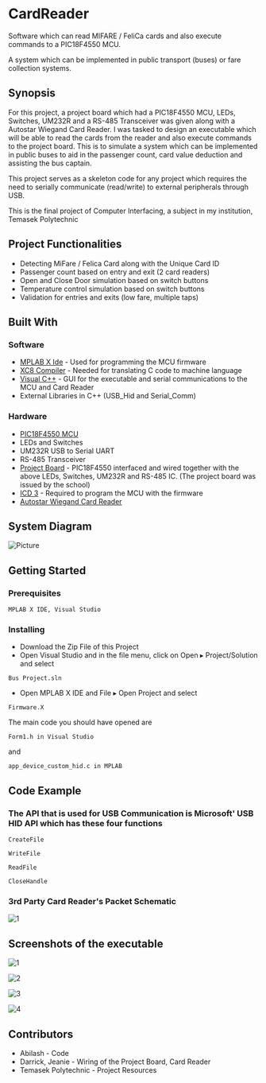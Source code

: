 # CardReader
Software which can read MIFARE / FeliCa cards and also execute commands to a PIC18F4550 MCU.

A system which can be implemented in public transport (buses) or fare collection systems.

## Synopsis
For this project, a project board which had a PIC18F4550 MCU, LEDs, Switches, UM232R and a RS-485 Transceiver was given along with a Autostar Wiegand Card Reader. I was tasked to design an executable which will be able to read the cards from the reader and also execute commands to the project board. This is to simulate a system which can be implemented in public buses to aid in the passenger count, card value deduction and assisting the bus captain.

This project serves as a skeleton code for any project which requires the need to serially communicate (read/write) to external peripherals through USB.

This is the final project of Computer Interfacing, a subject in my institution, Temasek Polytechnic


## Project Functionalities
* Detecting MiFare / Felica Card along with the Unique Card ID
* Passenger count based on entry and exit (2 card readers)
* Open and Close Door simulation based on switch buttons
* Temperature control simulation based on switch buttons
* Validation for entries and exits (low fare, multiple taps)


## Built With

### Software
* [MPLAB X Ide](http://www.microchip.com/mplab/mplab-x-ide) - Used for programming the MCU firmware
* [XC8 Compiler](http://www.microchip.com/mplab/compilers) - Needed for translating C code to machine language
* [Visual C++](https://www.visualstudio.com/vs/cplusplus/) - GUI for the executable and serial communications to the MCU and Card Reader
* External Libraries in C++ (USB_Hid and Serial_Comm)

### Hardware
* [PIC18F4550 MCU](http://www.microchip.com/wwwproducts/en/PIC18F4550)
* LEDs and Switches
* UM232R USB to Serial UART
* RS-485 Transceiver
* [Project Board](http://pic-microcontroller.com/usb-interface-board-tutorial-using-pic18f4550/) - PIC18F4550 interfaced and wired together with the above LEDs, Switches, UM232R and RS-485 IC. (The project board was issued by the school)
* [ICD 3](http://www.microchip.com/Developmenttools/ProductDetails.aspx?PartNO=DV164035) - Required to program the MCU with the firmware
* [Autostar Wiegand Card Reader](http://www.autostar.com.sg/images/pdf/TSSOHO%20Prof.pdf)

## System Diagram
![Picture](http://i.imgur.com/kBkCchY.png)


## Getting Started

### Prerequisites

```
MPLAB X IDE, Visual Studio 
```

### Installing
* Download the Zip File of this Project
* Open Visual Studio and in the file menu, click on Open ▸ Project/Solution and select

```
Bus Project.sln
```

* Open MPLAB X IDE and File ▸ Open Project and select

```
Firmware.X
```

The main code you should have opened are

```
Form1.h in Visual Studio
```

and

```
app_device_custom_hid.c in MPLAB
```
## Code Example

### The API that is used for USB Communication is Microsoft' USB HID API which has these four functions

```
CreateFile
```

```
WriteFile
```

```
ReadFile
```

```
CloseHandle
```

### 3rd Party Card Reader's Packet Schematic

![1](http://i.imgur.com/hQxFmHV.png)

## Screenshots of the executable

![1](http://i.imgur.com/RhI9tRU.png)

![2](http://i.imgur.com/dVvzEYD.png)

![3](http://i.imgur.com/sqiG80Z.png)

![4](http://i.imgur.com/rPF68pw.png)

## Contributors
* Abilash - Code 
* Darrick, Jeanie - Wiring of the Project Board, Card Reader
* Temasek Polytechnic - Project Resources


